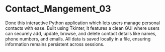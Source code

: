 # Contact_Mangement_03
Done this interactive Python application which lets users manage personal contacts with ease. Built using Tkinter, it features a clean GUI where users can securely add, update, browse, and delete contact details like names, phone numbers, and emails. All data is saved locally in a file, ensuring information remains persistent across sessions. 
